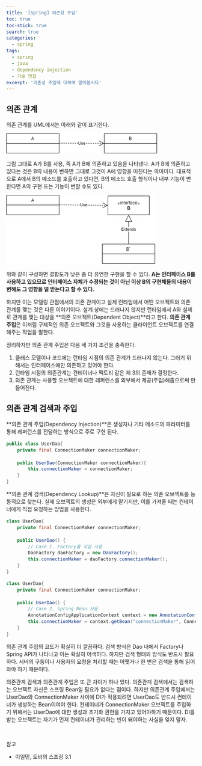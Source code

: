 ```yaml
---
title: '[Spring] 의존성 주입'
toc: true
toc-stick: true
search: true
categories:
  - spring
tags:
  - spring
  - java
  - dependency injection
  - 기술 면접
excerpt: '의존성 주입에 대하여 알아봅시다'
---
```


## 의존 관계  

의존 관계를 UML에서는 아래와 같이 표기한다.

![dependency](/assets/images/spring/dependency.png)  

그림 그대로 A가 B를 사용, 즉 A가 B에 의존하고 있음을 나타낸다. 
A가 B에 의존하고 있다는 것은 B의 내용이 변하면 그대로 그것이 A에 영향을 미친다는 의미이다. 
대표적으로 A에서 B의 메소드를 호출하고 있다면, 
B의 메소드 호출 형식이나 내부 기능이 변한다면 A의 구현 또는 기능이 변할 수도 있다.

![dependency-interface](/assets/images/spring/dependency-interface.png)  

위와 같이 구성하면 결합도가 낮은 좀 더 유연한 구현을 할 수 있다. 
**A는 인터페이스 B를 사용하고 있으므로 인터페이스 자체가 수정되는 것이 아닌 이상 B의 구현체들의 내용이 변해도 그 영향을 덜 받는다고 할 수 있다.**    

하지만 이는 모델링 관점에서의 의존 관계이고 실제 런타임에서 어떤 오브젝트와 의존 관계를 맺는 것은 다른 이야기이다. 
설계 상에는 드러나지 않지만 런타임에서 A와 실제로 관계를 맺는 대상을 **의존 오브젝트(Dependent Object)**라고 한다.
**의존 관계 주입**은 이처럼 구체적인 의존 오브젝트와 그것을 사용하는 클라이언트 오브젝트를 연결해주는 작업을 말한다.  

정리하자만 의존 관계 주입은 다음 세 가지 조건을 충족한다.
1. 클래스 모델이나 코드에는 런타임 시점의 의존 관계가 드러나지 않는다. 그러기 위해서는 인터페이스에만 의존하고 있어야 한다.
2. 런타임 시점의 의존관계는 컨테이너나 팩토리 같은 제 3의 존재가 결정한다.
3. 의존 관계는 사용할 오브젝트에 대한 레퍼런스를 외부에서 제공(주입)해줌으로써 만들어진다.  

## 의존 관계 검색과 주입  

**의존 관계 주입(Dependency Injection)**은 생성자나 기타 메소드의 파라미터를 통해 레퍼런스를 전달하는 방식으로 주로 구현 된다.

``` java
public class UserDao{
	private final ConnectionMaker connectionMaker;

	public UserDao(ConnectionMaker connectionMaker){
		this.connectionMaker = connectionMaker;
	}
}
```

**의존 관계 검색(Dependency Lookup)**은 자신이 필요로 하는 의존 오브젝트를 능동적으로 찾는다. 
실제 오브젝트의 생성은 외부에게 맡기지만, 이를 가져올 때는 컨테이너에게 직접 요청하는 방법을 사용한다.

``` java
class UserDao{
	private final ConnectionMaker connectionMaker;

	public UserDao() {
		// Case 1. Factory를 직접 사용
		DaoFactory daoFactory = new DaoFactory();
		this.connectionMaker = daoFactory.connectionMaker();
	}
}
```

``` java
class UserDao{
	private final ConnectionMaker connectionMaker;

	public UserDao() {
		// Case 2. Spring Bean 사용
		AnnotationConfigApplicationContext context = new AnnotationConfigApplicationContext(DaoFactory.class);
		this.connectionMaker = context.getBean("connectionMaker", ConnectionMaker.class);
	}
}
```  

의존 관계 주입의 코드가 확실히 더 깔끔하다. 검색 방식은 Dao 내에서 Factory나 Spring API가 나타나고 이는 확실히 어색하다. 
하지만 검색 형태의 방식도 반드시 필요하다. 서버의 구동이나 사용자의 요청을 처리할 때는 어쨋거나 한 번은 검색을 통해 읽어와야 하기 때문이다.  

의존관계 검색과 의존관계 주입은 또 큰 차이가 하나 있다. 의존관계 검색에서는 검색하는 오브젝트 자신은 스프링 Bean일 필요가 없다는 점이다. 
하지만 의존관계 주입에서는 UserDao와 ConnectionMaker 사이에 DI가 적용되려면 UserDao도 반드시 컨테이너가 생성하는 Bean이여야 한다. 
컨테이너가 ConnectionMaker 오브젝트를 주입하기 위해서는 UserDao에 대한 생성과 초기화 권한을 가지고 있어야하기 때문이다. 
DI를 받는 오브젝트는 자기가 먼저 컨테이너가 관리하는 빈이 돼야하는 사실을 잊지 말자. 

<br/>  

참고
- 이일민, 토비의 스프링 3.1